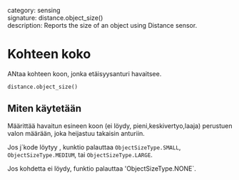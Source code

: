 category: sensing  
signature: distance.object_size()  
description: Reports the size of an object using Distance sensor.

# Kohteen koko

ANtaa kohteen koon, jonka etäisyysanturi havaitsee.  

```
distance.object_size()
```

## Miten käytetään

Määrittää havaitun esineen koon (ei löydy, pieni,keskivertyo,laaja) perustuen valon määrään, joka heijastuu takaisin anturiin.


Jos j´kode löytyy , kunktio palauttaa `ObjectSizeType.SMALL`, `ObjectSizeType.MEDIUM`, tai `ObjectSizeType.LARGE`.

Jos kohdetta ei löydy, funktio palauttaa 'ObjectSizeType.NONE`.
	
<advanced>
</advanced>
